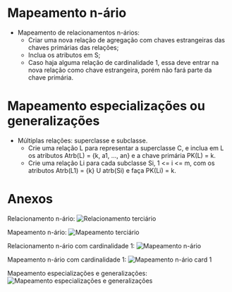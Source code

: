 # Mapeamento n-ário
*   Mapeamento de relacionamentos n-ários:
    *   Criar uma nova relação de agregação com chaves estrangeiras das chaves primárias das relações;
    *   Inclua os atributos em S;
    *   Caso haja alguma relação de cardinalidade 1, essa deve entrar na nova relação como chave estrangeira, porém não fará parte da chave primária.


# Mapeamento especializações ou generalizações
*   Múltiplas relações: superclasse e subclasse.
    *   Crie uma relação L para representar a superclasse C, e inclua em L os atributos Atrb(L) = {k, a1, ..., an} e a chave primária PK(L) = k.
    *   Crie uma relação Li para cada subclasse Si, 1 <= i <= m, com os atributos Atrb(L1) = {k} U atrb(Si) e faça PK(Li) = k.

# Anexos

Relacionamento n-ário:
![Relacionamento terciário](https://snag.gy/VvR0Uf.jpg)

Mapeamento n-ário:
![Mapeamento terciário](https://snag.gy/83S0XR.jpg)

Relacionamento n-ário com cardinalidade 1:
![Mapeamento n-ário](https://snag.gy/I3KB7b.jpg)

Mapeamento n-ário com cardinalidade 1:
![Mapeamento n-ário card 1](https://snag.gy/Udsyb9.jpg)

Mapeamento especializações e generalizações:
![Mapeamento especializações e generalizações](https://snag.gy/p9vxIU.jpg)
